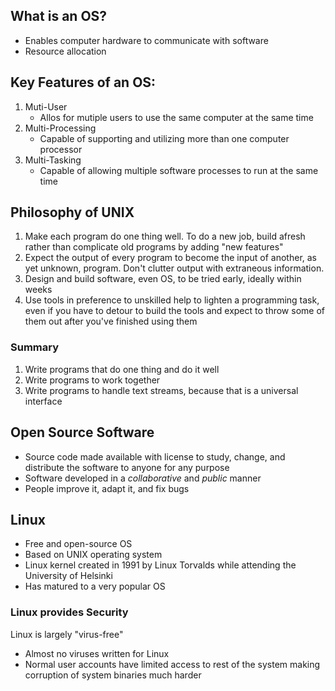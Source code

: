 ## What is an OS?

- Enables computer hardware to communicate with software
- Resource allocation

## Key Features of an OS:
1. Muti-User
	- Allos for mutiple users to use the same computer at the same time
2. Multi-Processing
	- Capable of supporting and utilizing more than one computer processor
3. Multi-Tasking
	- Capable of allowing multiple software processes to run at the same time

## Philosophy of UNIX

1. Make each program do one thing well. To do a new job, build afresh rather than complicate old programs by adding "new features"
2. Expect the output of every program to become the input of another, as yet unknown, program. Don't clutter output with extraneous information.
3. Design and build software, even OS, to be tried early, ideally within weeks
4. Use tools in preference to unskilled help to lighten a programming task, even if you have to detour  to build the tools and expect to throw some of them out after you've finished using them
### Summary
1. Write programs that do one thing and do it well
2. Write programs to work together
3. Write programs to handle text streams, because that is a universal interface


## Open Source Software
- Source code made available with license to study, change, and distribute the software to anyone for any purpose
- Software developed in a *collaborative* and *public* manner
- People improve it, adapt it, and fix bugs

## Linux
- Free and open-source OS
- Based on UNIX operating system
- Linux kernel created in 1991 by Linux Torvalds while attending the University of Helsinki
- Has matured to a very popular OS

### Linux provides Security
Linux is largely "virus-free"
- Almost no viruses written for Linux
- Normal user accounts have limited access to rest of the system making corruption of system binaries much harder
